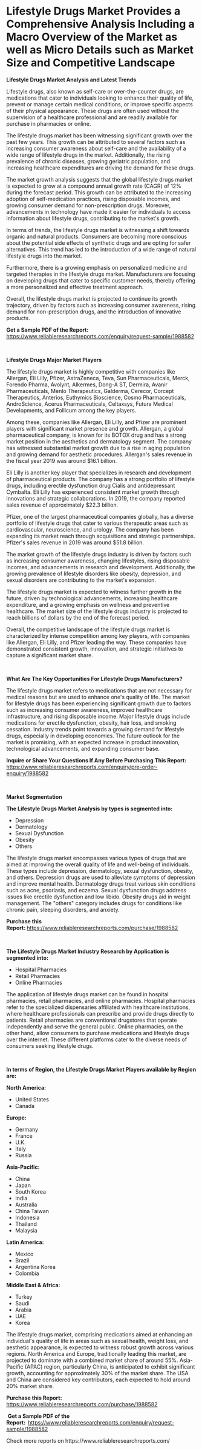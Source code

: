 <p><h1>Lifestyle Drugs Market Provides a Comprehensive Analysis Including a Macro Overview of the Market as well as Micro Details such as Market Size and Competitive Landscape</h1></p><p><strong>Lifestyle Drugs Market Analysis and Latest Trends</strong></p>
<p><p>Lifestyle drugs, also known as self-care or over-the-counter drugs, are medications that cater to individuals looking to enhance their quality of life, prevent or manage certain medical conditions, or improve specific aspects of their physical appearance. These drugs are often used without the supervision of a healthcare professional and are readily available for purchase in pharmacies or online.</p><p>The lifestyle drugs market has been witnessing significant growth over the past few years. This growth can be attributed to several factors such as increasing consumer awareness about self-care and the availability of a wide range of lifestyle drugs in the market. Additionally, the rising prevalence of chronic diseases, growing geriatric population, and increasing healthcare expenditures are driving the demand for these drugs.</p><p>The market growth analysis suggests that the global lifestyle drugs market is expected to grow at a compound annual growth rate (CAGR) of 12% during the forecast period. This growth can be attributed to the increasing adoption of self-medication practices, rising disposable incomes, and growing consumer demand for non-prescription drugs. Moreover, advancements in technology have made it easier for individuals to access information about lifestyle drugs, contributing to the market's growth.</p><p>In terms of trends, the lifestyle drugs market is witnessing a shift towards organic and natural products. Consumers are becoming more conscious about the potential side effects of synthetic drugs and are opting for safer alternatives. This trend has led to the introduction of a wide range of natural lifestyle drugs into the market.</p><p>Furthermore, there is a growing emphasis on personalized medicine and targeted therapies in the lifestyle drugs market. Manufacturers are focusing on developing drugs that cater to specific customer needs, thereby offering a more personalized and effective treatment approach.</p><p>Overall, the lifestyle drugs market is projected to continue its growth trajectory, driven by factors such as increasing consumer awareness, rising demand for non-prescription drugs, and the introduction of innovative products.</p></p>
<p><strong>Get a Sample PDF of the Report:&nbsp;</strong> <a href="https://www.reliableresearchreports.com/enquiry/request-sample/1988582">https://www.reliableresearchreports.com/enquiry/request-sample/1988582</a></p>
<p>&nbsp;</p>
<p><strong>Lifestyle Drugs Major Market Players</strong></p>
<p><p>The lifestyle drugs market is highly competitive with companies like Allergan, Eli Lilly, Pfizer, AstraZeneca, Teva, Sun Pharmaceuticals, Merck, Forendo Pharma, Avolynt, Alkermes, Dong-A ST, Dermira, Avanir Pharmaceuticals, Menlo Therapeutics, Galderma, Cerecor, Corcept Therapeutics, Anterios, Euthymics Bioscience, Cosmo Pharmaceuticals, AndroScience, Acerus Pharmaceuticals, Celtaxsys, Futura Medical Developments, and Follicum among the key players. </p><p>Among these, companies like Allergan, Eli Lilly, and Pfizer are prominent players with significant market presence and growth. Allergan, a global pharmaceutical company, is known for its BOTOX drug and has a strong market position in the aesthetics and dermatology segment. The company has witnessed substantial market growth due to a rise in aging population and growing demand for aesthetic procedures. Allergan's sales revenue in the fiscal year 2019 was around $16.1 billion.</p><p>Eli Lilly is another key player that specializes in research and development of pharmaceutical products. The company has a strong portfolio of lifestyle drugs, including erectile dysfunction drug Cialis and antidepressant Cymbalta. Eli Lilly has experienced consistent market growth through innovations and strategic collaborations. In 2019, the company reported sales revenue of approximately $22.3 billion.</p><p>Pfizer, one of the largest pharmaceutical companies globally, has a diverse portfolio of lifestyle drugs that cater to various therapeutic areas such as cardiovascular, neuroscience, and urology. The company has been expanding its market reach through acquisitions and strategic partnerships. Pfizer's sales revenue in 2019 was around $51.8 billion.</p><p>The market growth of the lifestyle drugs industry is driven by factors such as increasing consumer awareness, changing lifestyles, rising disposable incomes, and advancements in research and development. Additionally, the growing prevalence of lifestyle disorders like obesity, depression, and sexual disorders are contributing to the market's expansion.</p><p>The lifestyle drugs market is expected to witness further growth in the future, driven by technological advancements, increasing healthcare expenditure, and a growing emphasis on wellness and preventive healthcare. The market size of the lifestyle drugs industry is projected to reach billions of dollars by the end of the forecast period.</p><p>Overall, the competitive landscape of the lifestyle drugs market is characterized by intense competition among key players, with companies like Allergan, Eli Lilly, and Pfizer leading the way. These companies have demonstrated consistent growth, innovation, and strategic initiatives to capture a significant market share.</p></p>
<p>&nbsp;</p>
<p><strong>What Are The Key Opportunities For Lifestyle Drugs Manufacturers?</strong></p>
<p><p>The lifestyle drugs market refers to medications that are not necessary for medical reasons but are used to enhance one's quality of life. The market for lifestyle drugs has been experiencing significant growth due to factors such as increasing consumer awareness, improved healthcare infrastructure, and rising disposable income. Major lifestyle drugs include medications for erectile dysfunction, obesity, hair loss, and smoking cessation. Industry trends point towards a growing demand for lifestyle drugs, especially in developing economies. The future outlook for the market is promising, with an expected increase in product innovation, technological advancements, and expanding consumer base.</p></p>
<p><strong>Inquire or Share Your Questions If Any Before Purchasing This Report:</strong> <a href="https://www.reliableresearchreports.com/enquiry/pre-order-enquiry/1988582">https://www.reliableresearchreports.com/enquiry/pre-order-enquiry/1988582</a></p>
<p>&nbsp;</p>
<p><strong>Market Segmentation</strong></p>
<p><strong>The Lifestyle Drugs Market Analysis by types is segmented into:</strong></p>
<p><ul><li>Depression</li><li>Dermatology</li><li>Sexual Dysfunction</li><li>Obesity</li><li>Others</li></ul></p>
<p><p>The lifestyle drugs market encompasses various types of drugs that are aimed at improving the overall quality of life and well-being of individuals. These types include depression, dermatology, sexual dysfunction, obesity, and others. Depression drugs are used to alleviate symptoms of depression and improve mental health. Dermatology drugs treat various skin conditions such as acne, psoriasis, and eczema. Sexual dysfunction drugs address issues like erectile dysfunction and low libido. Obesity drugs aid in weight management. The "others" category includes drugs for conditions like chronic pain, sleeping disorders, and anxiety.</p></p>
<p><strong>Purchase this Report:&nbsp;</strong><a href="https://www.reliableresearchreports.com/purchase/1988582">https://www.reliableresearchreports.com/purchase/1988582</a></p>
<p>&nbsp;</p>
<p><strong>The Lifestyle Drugs Market Industry Research by Application is segmented into:</strong></p>
<p><ul><li>Hospital Pharmacies</li><li>Retail Pharmacies</li><li>Online Pharmacies</li></ul></p>
<p><p>The application of lifestyle drugs market can be found in hospital pharmacies, retail pharmacies, and online pharmacies. Hospital pharmacies refer to the specialized dispensaries affiliated with healthcare institutions, where healthcare professionals can prescribe and provide drugs directly to patients. Retail pharmacies are conventional drugstores that operate independently and serve the general public. Online pharmacies, on the other hand, allow consumers to purchase medications and lifestyle drugs over the internet. These different platforms cater to the diverse needs of consumers seeking lifestyle drugs.</p></p>
<p>&nbsp;</p>
<p><strong>In terms of Region, the Lifestyle Drugs Market Players available by Region are:</strong></p>
<p>
    <p> <strong> North America: </strong>
        <ul>
            <li>United States</li>
            <li>Canada</li>
        </ul>
        </p> 
    <p> <strong> Europe: </strong>
        <ul>
            <li>Germany</li>
            <li>France</li>
            <li>U.K.</li>
            <li>Italy</li>
            <li>Russia</li>
        </ul>
        </p> 
    <p> <strong> Asia-Pacific: </strong>
        <ul>
            <li>China</li>
            <li>Japan</li>
            <li>South Korea</li>
            <li>India</li>
            <li>Australia</li>
            <li>China Taiwan</li>
            <li>Indonesia</li>
            <li>Thailand</li>
            <li>Malaysia</li>
        </ul>
        </p> 
    <p> <strong> Latin America: </strong>
        <ul>
            <li>Mexico</li>
            <li>Brazil</li>
            <li>Argentina Korea</li>
            <li>Colombia</li>
        </ul>
        </p> 
    <p> <strong> Middle East & Africa: </strong>
        <ul>
            <li>Turkey</li>
            <li>Saudi</li>
            <li>Arabia</li>
            <li>UAE</li>
            <li>Korea</li>
        </ul>
    </p>
    </p>
<p><p>The lifestyle drugs market, comprising medications aimed at enhancing an individual's quality of life in areas such as sexual health, weight loss, and aesthetic appearance, is expected to witness robust growth across various regions. North America and Europe, traditionally leading this market, are projected to dominate with a combined market share of around 55%. Asia-Pacific (APAC) region, particularly China, is anticipated to exhibit significant growth, accounting for approximately 30% of the market share. The USA and China are considered key contributors, each expected to hold around 20% market share.</p></p>
<p><strong>Purchase this Report: </strong><a href="https://www.reliableresearchreports.com/purchase/1988582">https://www.reliableresearchreports.com/purchase/1988582</a></p>
<p>&nbsp;<strong>Get a Sample PDF of the Report:&nbsp;&nbsp;</strong><a href="https://www.reliableresearchreports.com/enquiry/request-sample/1988582">https://www.reliableresearchreports.com/enquiry/request-sample/1988582</a></p>
<p><strong></strong></p>
<p>Check more reports on https://www.reliableresearchreports.com/</p>